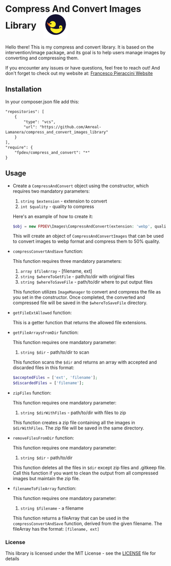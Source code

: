 # Compress And Convert Images Library <a href="https://www.francescopieraccini.it/"><img src="./blue_nome.svg"  alt="FrancescoPieraccini Logo" width="75" style="vertical-align:middle; padding-left:1rem;"/></a>
Hello there! This is my compress and convert library. It is based on the intervention/image package,
and its goal is to help users manage images by converting and compressing them.

If you encounter any issues or have questions, feel free to reach out! 
And don't forget to check out my website at:
[Francesco Pieraccini Website](https://www.francescopieraccini.it/)


## Installation
In your composer.json file add this:

    "repositories": [
        {
            "type": "vcs",
            "url": "https://github.com/Amreal-Lamanera/compress_and_convert_images_library"
        }
    ],
    "require": {
        "fpdev/compress_and_convert": "*"
    }


## Usage

- Create a `CompressAndConvert` object using the constructor, which requires two
  mandatory parameters:
  
    1. `string $extension` - extension to convert
    2. `int $quality` - quality to compress

    Here's an example of how to create it:
    ```php
    $obj = new FPDEV\Images\CompressAndConvert(extension: 'webp', quality: 50);
    ```
    This will create an object of `CompressAndConvertImages` that can be used to convert images to 
  webp format and compress them to 50% quality.


- `compressConvertAndSave` function:

    This function requires three mandatory parameters:
    
    1. `array $fileArray` - [filename, ext]
    2. `string $whereToGetFile` - path/to/dir with original files
    3. `string $whereToSaveFile` - path/to/dir where to put output files
    
    This function utilizes `ImageManager` to convert and compress the file as you set in 
    the constructor. Once completed, the converted and compressed file will be saved in the `$whereToSaveFile` directory.


- `getFileExtAllowed` function:

    This is a getter function that returns the allowed file extensions.


- `getFileArraysFromDir` function:

    This function requires one mandatory parameter:
    
    1. `string $dir` - path/to/dir to scan
    
    This function scans the `$dir` and returns an array with accepted and discarded 
    files in this format:

    ```php
    $acceptedFiles = ['ext', 'filename'];
    $discardedFiles = ['filename'];
    ```


- `zipFiles` function:

    This function requires one mandatory parameter:
    
    1. `string $dirWithFiles` - path/to/dir with files to zip
    
    This function creates a zip file containing all the images in `$dirWithFiles`. 
    The zip file will be saved in the same directory.


- `removeFilesFromDir` function:

    This function requires one mandatory parameter:
    
    1. `string $dir` - path/to/dir
    
    This function deletes all the files in `$dir` except zip files and .gitkeep file.
    Call this function if you want to clean the output from all compressed images 
    but maintain the zip file.

- `filenameToFileArray` function:

    This function requires one mandatory parameter:
    
    1. `string $filename` - a filename
    
    This function returns a fileArray that can be used in the `compressConvertAndSave` function, derived from the given filename. The fileArray has the format: `[filename, ext]`

### License

This library is licensed under the MIT License - see the [LICENSE](LICENSE) file for details
